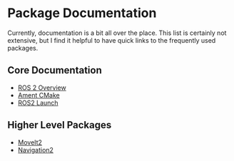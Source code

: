 # Package Documentation

Currently, documentation is a bit all over the place. This list is certainly
not extensive, but I find it helpful to have quick links to the frequently
used packages.

## Core Documentation

 * [ROS 2 Overview](https://index.ros.org/doc/ros2/)
 * [Ament CMake](https://index.ros.org/doc/ros2/Tutorials/Ament-CMake-Documentation/)
 * [ROS2 Launch](https://github.com/ros2/launch/blob/master/launch/doc/source/architecture.rst)

## Higher Level Packages

 * [MoveIt2](https://moveit.ros.org/)
 * [Navigation2](https://navigation.ros.org/)
